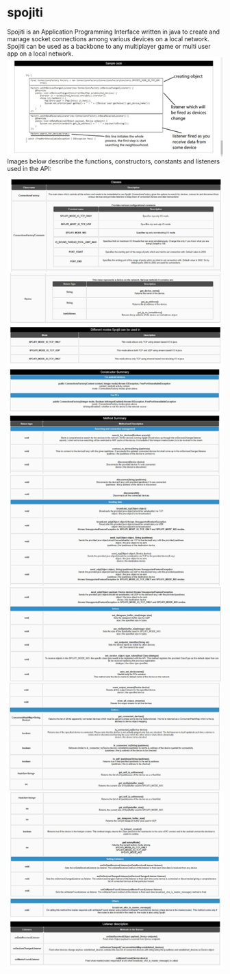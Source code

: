 # spojiti
Spojiti is an Application Programming Interface written in java to create and manage socket connections among various devices on a local network. Spojiti can be used as a backbone to any multiplayer game or multi user app on a local network.
![alt text](documentation/s1.jpg "Sample Usage")
Images below describe the functions, constructors, constants and listeners used in the API:

![alt text](documentation/s2.jpg "Sample Usage")
![alt text](documentation/s3.jpg "Sample Usage")
![alt text](documentation/s4.jpg "Sample Usage")
![alt text](documentation/s5.jpg "Sample Usage")
![alt text](documentation/s6.jpg "Sample Usage")
![alt text](documentation/s7.jpg "Sample Usage")
![alt text](documentation/s8.jpg "Sample Usage")
![alt text](documentation/s9.jpg "Sample Usage")
